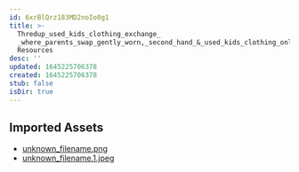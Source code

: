 ```yaml
---
id: 6xrBlQrz183MD2noIo0g1
title: >-
  Thredup_used_kids_clothing_exchange_
  _where_parents_swap_gently_worn,_second_hand_&_used_kids_clothing_online
  Resources
desc: ''
updated: 1645225706378
created: 1645225706378
stub: false
isDir: true
---
```

## Imported Assets
- [unknown_filename.png](/assets/unknown_filename-ZKK6qBCSOi4b.png)
- [unknown_filename.1.jpeg](/assets/unknown_filename-ZOJ7Cn9tZsak.jpeg)
